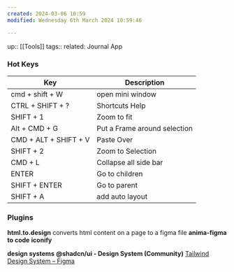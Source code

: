 ```yaml
---
created: 2024-03-06 10:59
modified: Wednesday 6th March 2024 10:59:46

---
```

up::  [[Tools]]
tags::
related:
Journal App
### Hot Keys
| Key                   | Description                  |
| --------------------- | ---------------------------- |
| cmd + shift + W       | open mini window             |
| CTRL +  SHIFT  + ?    | Shortcuts Help               |
| SHIFT  + 1            | Zoom to fit                  |
| Alt + CMD +  G        | Put a Frame around selection |
| CMD + ALT + SHIFT + V | Paste Over                   |
| SHIFT + 2             | Zoom to Selection            |
| CMD + L               | Collapse all side bar        |
| ENTER                 | Go to children               |
| SHIFT + ENTER         | Go to parent                 |
| SHIFT + A             | add auto layout              |

### Plugins

**html.to.design**
	converts html content on a page to a figma file
**anima-figma to code**
**iconify**



**design systems**
**@shadcn/ui - Design System (Community)**
[Tailwind Design System – Figma](https://www.figma.com/file/d5c3NLD7Ccg6AHPWQOqcjo/Tailwind-Design-System?type=design&mode=design)
